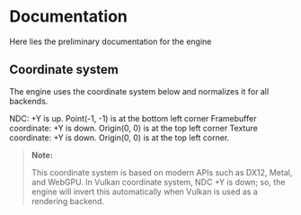 # Documentation

Here lies the preliminary documentation for the engine

## Coordinate system

The engine uses the coordinate system below and normalizes it for
all backends.

NDC: +Y is up. Point(-1, -1) is at the bottom left corner
Framebuffer coordinate: +Y is down. Origin(0, 0) is at the top left corner
Texture coordinate: +Y is down. Origin(0, 0) is at the top left corner.

> **Note:**
>
> This coordinate system is based on modern APIs such as DX12, Metal, and WebGPU.
> In Vulkan coordinate system, NDC +Y is down; so, the engine will invert this
> automatically when Vulkan is used as a rendering backend.
